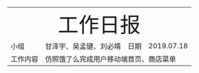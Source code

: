 <center>
	<table>
		<tr>
			<td colspan="4">
			<center>
			<font size=12px>工作日报</font>
			</center>
		</td>
		</tr>
	    <tr>
		    <td >小组</td>  
		    <td >甘泽宇、吴孟键、刘必靖</td>  
		    <td >日期</td>  
		    <td >2019.07.18</td>  
	    </tr>
	    <tr>
		    <td >工作内容</td>  
	        <td colspan="3">
	      仿照饿了么完成用户移动端首页、商店菜单
</td>
   </tr>
</table>
</center>

<!--stackedit_data:
eyJoaXN0b3J5IjpbMTc5NjIyMzkxM119
-->